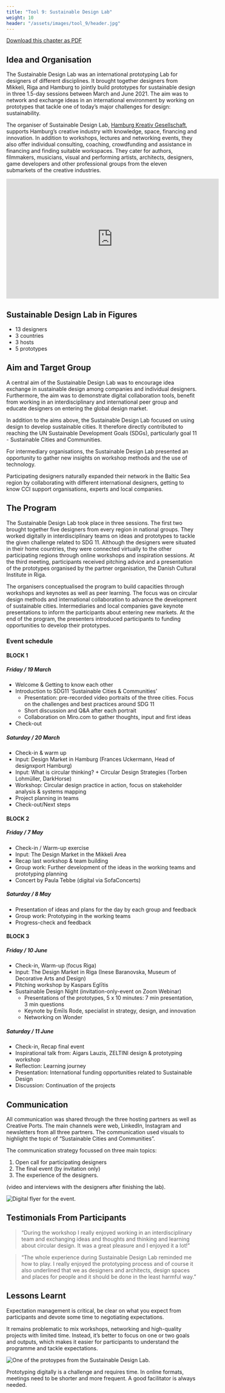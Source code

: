 ```yaml
---
title: "Tool 9: Sustainable Design Lab"
weight: 10
header: "/assets/images/tool_9/header.jpg"
---
```


[Download this chapter as PDF](/assets/pdf/CreativePorts_Catalogue_Tool9.pdf)

## Idea and Organisation
The Sustainable Design Lab was an international prototyping Lab for designers of different disciplines. It brought together designers from Mikkeli, Riga and Hamburg to jointly build prototypes for sustainable design in three 1.5-day sessions between March and June 2021. The aim was to network and exchange ideas in an international environment by working on prototypes that tackle one of today’s major challenges for design: sustainability.

The organiser of Sustainable Design Lab, [Hamburg Kreativ Gesellschaft](https://kreativgesellschaft.org/en/), supports Hamburg’s creative industry with knowledge, space, financing and innovation. In addition to workshops, lectures and networking events, they also offer individual consulting, coaching, crowdfunding and assistance in financing and finding suitable workspaces. They cater for authors, filmmakers, musicians, visual and performing artists, architects, designers, game developers and other professional groups from the eleven submarkets of the creative industries.

<iframe width="560" height="315" src="https://www.youtube.com/embed/Ss5bV1m6ZFA" title="YouTube video player" frameborder="0" allow="accelerometer; autoplay; clipboard-write; encrypted-media; gyroscope; picture-in-picture" allowfullscreen></iframe>

## Sustainable Design Lab in Figures

* 13 designers
* 3 countries
* 3 hosts
* 5 prototypes

## Aim and Target Group
A central aim of the Sustainable Design Lab was to encourage idea exchange in sustainable design among companies and individual designers. Furthermore, the aim was to demonstrate digital collaboration tools, benefit from working in an interdisciplinary and international peer group and educate designers on entering the global design market.

In addition to the aims above, the Sustainable Design Lab focused on using design to develop sustainable cities. It therefore directly contributed to reaching the UN Sustainable Development Goals (SDGs), particularly goal 11 - Sustainable Cities and Communities.

For intermediary organisations, the Sustainable Design Lab presented an opportunity to gather new insights on workshop methods and the use of technology.

Participating designers naturally expanded their network in the Baltic Sea region by collaborating with different international designers, getting to know CCI support organisations, experts and local companies.

## The Program

The Sustainable Design Lab took place in three sessions. The first two brought together five designers from every region in national groups. They worked digitally in interdisciplinary teams on ideas and prototypes to tackle the given challenge related to SDG 11. Although the designers were situated in their home countries, they were connected virtually to the other participating regions through online workshops and inspiration sessions. At the third meeting, participants received pitching advice and a presentation of the prototypes organised by the partner organisation, the Danish Cultural Institute in Riga.

The organisers conceptualised the program to build capacities through workshops and keynotes as well as peer learning. The focus was on circular design methods and international collaboration to advance the development of sustainable cities.
Intermediaries and local companies gave keynote presentations to inform the participants about entering new markets. At the end of the program, the presenters introduced participants to funding opportunities to develop their prototypes.

### Event schedule

#### BLOCK 1

##### Friday / 19 March

* Welcome & Getting to know each other
* Introduction to SDG11 ‘Sustainable Cities & Communities’
  * Presentation: pre-recorded video portraits of the three cities. Focus on the challenges and best practices around SDG 11
  * Short discussion and Q&A after each portrait
  * Collaboration on Miro.com to gather thoughts, input and first ideas
* Check-out

##### Saturday / 20 March

* Check-in & warm up
* Input: Design Market in Hamburg (Frances Uckermann, Head of designxport Hamburg)
* Input: What is circular thinking? + Circular Design Strategies (Torben Lohmüller, DarkHorse)
* Workshop: Circular design practice in action, focus on stakeholder analysis & systems mapping
* Project planning in teams
* Check-out/Next steps

#### BLOCK 2

##### Friday / 7 May

* Check-in / Warm-up exercise
* Input: The Design Market in the Mikkeli Area
* Recap last workshop & team building 
* Group work: Further development of the ideas in the working teams and prototyping planning
* Concert by Paula Tebbe (digital via SofaConcerts)

##### Saturday / 8 May

* Presentation of ideas and plans for the day by each group and feedback
* Group work: Prototyping in the working teams
* Progress-check and feedback

#### BLOCK 3

##### Friday / 10 June

* Check-in, Warm-up (focus Riga)
* Input: The Design Market in Riga (Inese Baranovska, Museum of Decorative Arts and Design)
* Pitching workshop by Kaspars Eglītis
* Sustainable Design Night (invitation-only-event on Zoom Webinar)
  * Presentations of the prototypes, 5 x 10 minutes: 7 min presentation, 3 min questions
  * Keynote by Emīls Rode, specialist in strategy, design, and innovation 
  * Networking on Wonder

##### Saturday / 11 June

* Check-in, Recap final event
* Inspirational talk from: Aigars Lauzis, ZELTINI design & prototyping workshop
* Reflection: Learning journey
* Presentation: International funding opportunities related to Sustainable Design 
* Discussion: Continuation of the projects

## Communication

All communication was shared through the three hosting partners as well as Creative Ports. The main channels were web, LinkedIn, Instagram and newsletters from all three partners. The communication used visuals to highlight the topic of “Sustainable Cities and Communities”.

The communication strategy focussed on three main topics:
1. Open call for participating designers
2. The final event (by invitation only)
3. The experience of the designers.

(video and interviews with the designers after finishing the lab).

<img src="/assets/images/tool_9/tool9_1.png" alt="Digital flyer for the event." />

## Testimonials From Participants

> “During the workshop I really enjoyed working in an interdisciplinary team and exchanging ideas and thoughts and thinking and learning about circular design. It was a great pleasure and I enjoyed it a lot!”

> “The whole experience during Sustainable Design Lab reminded me how to play. I really enjoyed the prototyping process and of course it also underlined that we as designers and architects, design spaces and places for people and it should be done in the least harmful way.”

## Lessons Learnt

Expectation management is critical, be clear on what you expect from participants and devote some time to negotiating expectations.

It remains problematic to mix workshops, networking and high-quality projects with limited time. Instead, it’s better to focus on one or two goals and outputs, which makes it easier for participants to understand the programme and tackle expectations.

<img src="/assets/images/tool_9/tool9_2.png" alt="One of the protoypes from the Sustainable Design Lab." />

Prototyping digitally is a challenge and requires time. In online formats, meetings need to be shorter and more frequent. A good facilitator is always needed.
